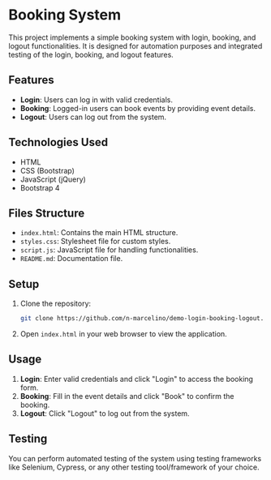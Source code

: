 # Booking System

This project implements a simple booking system with login, booking, and logout functionalities. It is designed for automation purposes and integrated testing of the login, booking, and logout features.

## Features

- **Login**: Users can log in with valid credentials.
- **Booking**: Logged-in users can book events by providing event details.
- **Logout**: Users can log out from the system.

## Technologies Used

- HTML
- CSS (Bootstrap)
- JavaScript (jQuery)
- Bootstrap 4

## Files Structure

- `index.html`: Contains the main HTML structure.
- `styles.css`: Stylesheet file for custom styles.
- `script.js`: JavaScript file for handling functionalities.
- `README.md`: Documentation file.

## Setup

1. Clone the repository:

    ```bash
    git clone https://github.com/n-marcelino/demo-login-booking-logout.git
    ```

2. Open `index.html` in your web browser to view the application.

## Usage

1. **Login**: Enter valid credentials and click "Login" to access the booking form.
2. **Booking**: Fill in the event details and click "Book" to confirm the booking.
3. **Logout**: Click "Logout" to log out from the system.

## Testing

You can perform automated testing of the system using testing frameworks like Selenium, Cypress, or any other testing tool/framework of your choice.
